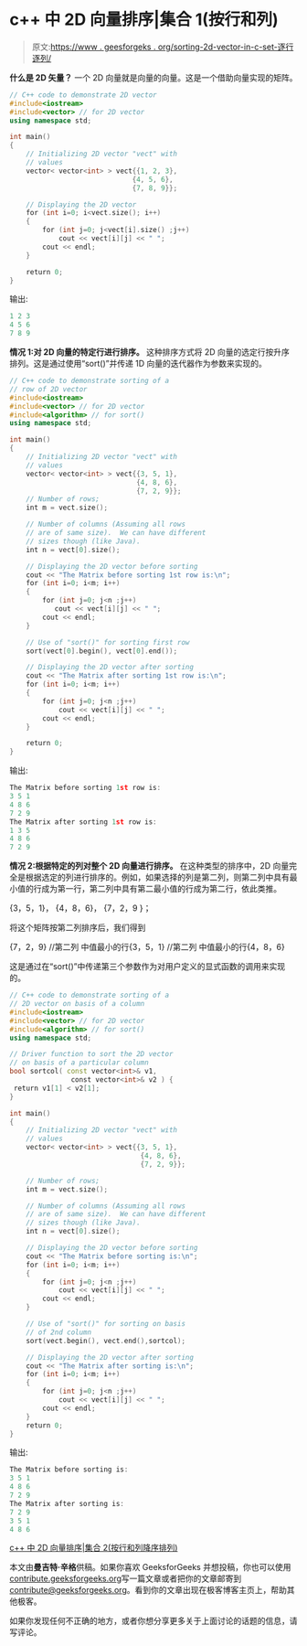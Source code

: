 # c++ 中 2D 向量排序|集合 1(按行和列)

> 原文:[https://www . geesforgeks . org/sorting-2d-vector-in-c-set-逐行逐列/](https://www.geeksforgeeks.org/sorting-2d-vector-in-c-set-1-by-row-and-column/)

**什么是 2D 矢量？**
一个 2D 向量就是向量的向量。这是一个借助向量实现的矩阵。

```cpp
// C++ code to demonstrate 2D vector
#include<iostream>
#include<vector> // for 2D vector
using namespace std;

int main()
{
    // Initializing 2D vector "vect" with
    // values
    vector< vector<int> > vect{{1, 2, 3},
                              {4, 5, 6},
                              {7, 8, 9}};

    // Displaying the 2D vector
    for (int i=0; i<vect.size(); i++)
    {
        for (int j=0; j<vect[i].size() ;j++)
            cout << vect[i][j] << " ";
        cout << endl;
    }

    return 0;
}
```

输出:

```cpp
1 2 3
4 5 6
7 8 9

```

**情况 1:对 2D 向量的特定行进行排序。**
这种排序方式将 2D 向量的选定行按升序排列。这是通过使用“sort()”并传递 1D 向量的迭代器作为参数来实现的。

```cpp
// C++ code to demonstrate sorting of a
// row of 2D vector
#include<iostream>
#include<vector> // for 2D vector
#include<algorithm> // for sort()
using namespace std;

int main()
{
    // Initializing 2D vector "vect" with
    // values
    vector< vector<int> > vect{{3, 5, 1},
                               {4, 8, 6},
                               {7, 2, 9}};
    // Number of rows;
    int m = vect.size();

    // Number of columns (Assuming all rows
    // are of same size).  We can have different
    // sizes though (like Java).
    int n = vect[0].size();

    // Displaying the 2D vector before sorting
    cout << "The Matrix before sorting 1st row is:\n";
    for (int i=0; i<m; i++)
    {
        for (int j=0; j<n ;j++)
           cout << vect[i][j] << " ";
        cout << endl;
    }

    // Use of "sort()" for sorting first row
    sort(vect[0].begin(), vect[0].end());

    // Displaying the 2D vector after sorting
    cout << "The Matrix after sorting 1st row is:\n";
    for (int i=0; i<m; i++)
    {
        for (int j=0; j<n ;j++)
            cout << vect[i][j] << " ";
        cout << endl;
    }

    return 0;
}
```

输出:

```cpp
The Matrix before sorting 1st row is:
3 5 1 
4 8 6 
7 2 9 
The Matrix after sorting 1st row is:
1 3 5 
4 8 6 
7 2 9 

```

**情况 2:根据特定的列对整个 2D 向量进行排序。**
在这种类型的排序中，2D 向量完全是根据选定的列进行排序的。例如，如果选择的列是第二列，则第二列中具有最小值的行成为第一行，第二列中具有第二最小值的行成为第二行，依此类推。

{3，5，1}，
{4，8，6}，
{7，2，9 }；

将这个矩阵按第二列排序后，我们得到

{7，2，9} //第二列
中值最小的行{3，5，1} //第二列
中值最小的行{4，8，6}

这是通过在“sort()”中传递第三个参数作为对用户定义的显式函数的调用来实现的。

```cpp
// C++ code to demonstrate sorting of a
// 2D vector on basis of a column
#include<iostream>
#include<vector> // for 2D vector
#include<algorithm> // for sort()
using namespace std;

// Driver function to sort the 2D vector
// on basis of a particular column
bool sortcol( const vector<int>& v1,
               const vector<int>& v2 ) {
 return v1[1] < v2[1];
}

int main()
{
    // Initializing 2D vector "vect" with
    // values
    vector< vector<int> > vect{{3, 5, 1},
                                {4, 8, 6},
                                {7, 2, 9}};

    // Number of rows;
    int m = vect.size();

    // Number of columns (Assuming all rows
    // are of same size).  We can have different
    // sizes though (like Java).
    int n = vect[0].size();

    // Displaying the 2D vector before sorting
    cout << "The Matrix before sorting is:\n";
    for (int i=0; i<m; i++)
    {
        for (int j=0; j<n ;j++)
            cout << vect[i][j] << " ";
        cout << endl;
    }                               

    // Use of "sort()" for sorting on basis
    // of 2nd column
    sort(vect.begin(), vect.end(),sortcol);

    // Displaying the 2D vector after sorting
    cout << "The Matrix after sorting is:\n";
    for (int i=0; i<m; i++)
    {
        for (int j=0; j<n ;j++)
            cout << vect[i][j] << " ";
        cout << endl;
    }
    return 0;
}
```

输出:

```cpp
The Matrix before sorting is:
3 5 1 
4 8 6 
7 2 9 
The Matrix after sorting is:
7 2 9 
3 5 1 
4 8 6 

```

[c++ 中 2D 向量排序|集合 2(按行和列降序排列)](https://www.geeksforgeeks.org/sorting-2d-vector-in-c-set-2-in-descending-order-by-row-and-column/)

本文由**曼吉特·辛格**供稿。如果你喜欢 GeeksforGeeks 并想投稿，你也可以使用[contribute.geeksforgeeks.org](http://www.contribute.geeksforgeeks.org)写一篇文章或者把你的文章邮寄到 contribute@geeksforgeeks.org。看到你的文章出现在极客博客主页上，帮助其他极客。

如果你发现任何不正确的地方，或者你想分享更多关于上面讨论的话题的信息，请写评论。